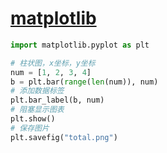 # [matplotlib](https://matplotlib.org/)

```python
import matplotlib.pyplot as plt
```

```python
# 柱状图，x坐标，y坐标
num = [1, 2, 3, 4]
b = plt.bar(range(len(num)), num)
# 添加数据标签
plt.bar_label(b, num)
# 阻塞显示图表
plt.show()
# 保存图片
plt.savefig("total.png")
```
